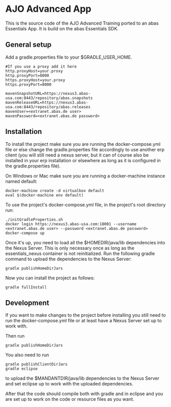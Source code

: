 # AJO Advanced App
This is the source code of the AJO Advanced Training ported to an abas Essentials App.
It is build on the abas Essentials SDK.

## General setup
Add a gradle.properties file to your $GRADLE_USER_HOME.

```
#If you use a proxy add it here
http.proxyHost=your.proxy
http.proxyPort=8000
https.proxyHost=your.proxy
https.proxyPort=8000

mavenSnapshotURL=https://nexus3.abas-usa.com:8443/repository/abas.snapshots
mavenReleaseURL=https://nexus3.abas-usa.com:8443/repository/abas.releases
mavenUser=<extranet.abas.de user>
mavenPassword=<extranet.abas.de password>
```

## Installation
To install the project make sure you are running the docker-compose.yml file or else change the gradle.properties file accordingly to use another erp client (you will still need a nexus server, but it can of course also be installed in your erp installation or elsewhere as long as it is configured in the gradle.properties file).

On Windows or Mac make sure you are running a docker-machine instance named default:
```shell
docker-machine create -d virtualbox default
eval $(docker-machine env default)
```

To use the project's docker-compose.yml file, in the project's root directory run:
```shell
./initGradleProperties.sh
docker login https://nexus3.abas-usa.com:18001 --username <extranet.abas.de user> --password <extranet.abas.de password>
docker-compose up
```

Once it's up, you need to load all the $HOMEDIR/java/lib dependencies into the Nexus Server. This is only necessary once as long as the essentials_nexus container is not reinitialized. Run the following gradle command to upload the dependencies to the Nexus Server:
```shell
gradle publishHomeDirJars
```

Now you can install the project as follows:
```shell
gradle fullInstall
```
## Development
If you want to make changes to the project before installing you still need to run the docker-compose.yml file or at least have a Nexus Server set up to work with.

Then run
```shell
gradle publishHomeDirJars
```

You also need to run
```shell
gradle publishClientDirJars
gradle eclipse
```
to upload the $MANDANTDIR/java/lib dependencies to the Nexus Server and set eclipse up to work with the uploaded dependencies.

After that the code should compile both with gradle and in eclipse and you are set up to work on the code or resource files as you want.
